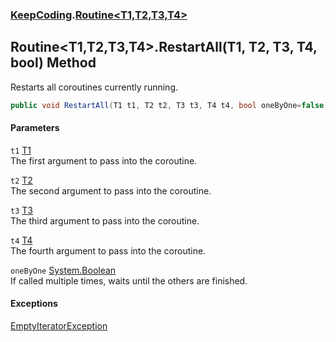 ### [KeepCoding](KeepCoding.md 'KeepCoding').[Routine&lt;T1,T2,T3,T4&gt;](KeepCoding_Routine_T1_T2_T3_T4_.md 'KeepCoding.Routine&lt;T1,T2,T3,T4&gt;')
## Routine&lt;T1,T2,T3,T4&gt;.RestartAll(T1, T2, T3, T4, bool) Method
Restarts all coroutines currently running.  
```csharp
public void RestartAll(T1 t1, T2 t2, T3 t3, T4 t4, bool oneByOne=false);
```
#### Parameters
<a name='KeepCoding_Routine_T1_T2_T3_T4__RestartAll(T1_T2_T3_T4_bool)_t1'></a>
`t1` [T1](KeepCoding_Routine_T1_T2_T3_T4_.md#KeepCoding_Routine_T1_T2_T3_T4__T1 'KeepCoding.Routine&lt;T1,T2,T3,T4&gt;.T1')  
The first argument to pass into the coroutine.
  
<a name='KeepCoding_Routine_T1_T2_T3_T4__RestartAll(T1_T2_T3_T4_bool)_t2'></a>
`t2` [T2](KeepCoding_Routine_T1_T2_T3_T4_.md#KeepCoding_Routine_T1_T2_T3_T4__T2 'KeepCoding.Routine&lt;T1,T2,T3,T4&gt;.T2')  
The second argument to pass into the coroutine.
  
<a name='KeepCoding_Routine_T1_T2_T3_T4__RestartAll(T1_T2_T3_T4_bool)_t3'></a>
`t3` [T3](KeepCoding_Routine_T1_T2_T3_T4_.md#KeepCoding_Routine_T1_T2_T3_T4__T3 'KeepCoding.Routine&lt;T1,T2,T3,T4&gt;.T3')  
The third argument to pass into the coroutine.
  
<a name='KeepCoding_Routine_T1_T2_T3_T4__RestartAll(T1_T2_T3_T4_bool)_t4'></a>
`t4` [T4](KeepCoding_Routine_T1_T2_T3_T4_.md#KeepCoding_Routine_T1_T2_T3_T4__T4 'KeepCoding.Routine&lt;T1,T2,T3,T4&gt;.T4')  
The fourth argument to pass into the coroutine.
  
<a name='KeepCoding_Routine_T1_T2_T3_T4__RestartAll(T1_T2_T3_T4_bool)_oneByOne'></a>
`oneByOne` [System.Boolean](https://docs.microsoft.com/en-us/dotnet/api/System.Boolean 'System.Boolean')  
If called multiple times, waits until the others are finished.
  
#### Exceptions
[EmptyIteratorException](KeepCoding_EmptyIteratorException.md 'KeepCoding.EmptyIteratorException')  

